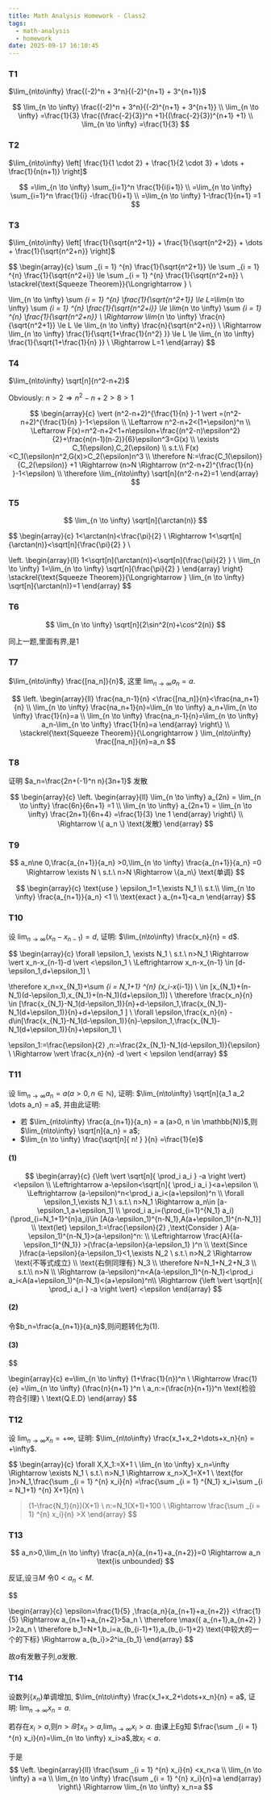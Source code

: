 ```yaml
---
title: Math Analysis Homework - Class2
tags:
  - math-analysis
  - homework
date: 2025-09-17 16:10:45
---
```




### T1

<div class="cbox">

$\lim_{n\to\infty} \frac{(-2)^n + 3^n}{(-2)^{n+1} + 3^{n+1}}$

</div>

<div class='pbox'>

$$
\lim_{n \to \infty}  \frac{(-2)^n + 3^n}{(-2)^{n+1} + 3^{n+1}} \\
\lim_{n \to \infty}  =\frac{1}{3}  \frac{(\frac{-2}{3})^n +1}{(\frac{-2}{3})^{n+1} +1}  \\
\lim_{n \to \infty}  =\frac{1}{3} 
$$

</div>


### T2

<div class="cbox">

$\lim_{n\to\infty} \left[ \frac{1}{1 \cdot 2} + \frac{1}{2 \cdot 3} + \dots + \frac{1}{n(n+1)} \right]$

</div>

<div class='pbox'>

$$
=\lim_{n \to \infty}  \sum_{i=1}^n \frac{1}{i(i+1)} \\
=\lim_{n \to \infty}  \sum_{i=1}^n \frac{1}{i} -\frac{1}{i+1}  \\
=\lim_{n \to \infty}  1-\frac{1}{n+1}
=1
$$

</div>




### T3

<div class="cbox">

$\lim_{n\to\infty} \left[ \frac{1}{\sqrt{n^2+1}} + \frac{1}{\sqrt{n^2+2}} + \dots + \frac{1}{\sqrt{n^2+n}} \right]$

</div>

<div class='pbox'>

$$
\begin{array}{c}
\sum _{i = 1} ^{n}  \frac{1}{\sqrt{n^2+1}} \le \sum _{i = 1} ^{n}  \frac{1}{\sqrt{n^2+i}} \le \sum _{i = 1} ^{n}  \frac{1}{\sqrt{n^2+n}}  \\
\stackrel{\text{Squeeze Theorem}}{\Longrightarrow } \\

\lim_{n \to \infty} \sum _{i = 1} ^{n}  \frac{1}{\sqrt{n^2+1}} \le L=\lim_{n \to \infty} \sum _{i = 1} ^{n}  \frac{1}{\sqrt{n^2+i}} \le \lim_{n \to \infty} \sum _{i = 1} ^{n}  \frac{1}{\sqrt{n^2+n}}  \\
\Rightarrow 
\lim_{n \to \infty} \frac{n}{\sqrt{n^2+1}} \le L \le \lim_{n \to \infty} \frac{n}{\sqrt{n^2+n}}  \\
\Rightarrow 
\lim_{n \to \infty} \frac{1}{\sqrt{1+\frac{1}{n^2} }} \le L \le \lim_{n \to \infty} \frac{1}{\sqrt{1+\frac{1}{n} }}  \\
\Rightarrow L=1
\end{array}
$$

</div>



### T4

<div class="cbox">

$\lim_{n\to\infty} \sqrt[n]{n^2-n+2}$

</div>

<div class='pbox'>

Obviously: $n>2 \Rightarrow n^2-n+2>8>1$

$$
\begin{array}{c}
\vert (n^2-n+2)^{\frac{1}{n} }-1 \vert =(n^2-n+2)^{\frac{1}{n} }-1<\epsilon \\
\Leftarrow n^2-n+2<(1+\epsilon)^n \\
\Leftarrow F(x)=n^2-n+2<1+n\epsilon+\frac{(n^2-n)\epsilon^2}{2}+\frac{n(n-1)(n-2)}{6}\epsilon^3=G(x)   \\
\exists C_1(\epsilon),C_2(\epsilon) \\ s.t.\\ 
F(x)<C_1(\epsilon)n^2,G(x)>C_2(\epsilon)n^3 \\
\therefore N:=\frac{C_1(\epsilon)}{C_2(\epsilon)} +1 \Rightarrow (n>N \Rightarrow (n^2-n+2)^{\frac{1}{n} }-1<\epsilon) \\
\therefore \lim_{n\to\infty} \sqrt[n]{n^2-n+2}=1
\end{array}
$$

</div>



### T5

<div class="cbox">

$$
\lim_{n \to \infty} \sqrt[n]{\arctan(n)}
$$

</div>

<div class='pbox'>

$$
\begin{array}{c}
1<\arctan(n)<\frac{\pi}{2} \\
\Rightarrow 1<\sqrt[n]{\arctan(n)}<\sqrt[n]{\frac{\pi}{2} } \\

\left. \begin{array}{ll}
1<\sqrt[n]{\arctan(n)}<\sqrt[n]{\frac{\pi}{2} }  \\
\lim_{n \to \infty} 1=\lim_{n \to \infty} \sqrt[n]{\frac{\pi}{2} }
\end{array} \right\}
\stackrel{\text{Squeeze Theorem}}{\Longrightarrow }
\lim_{n \to \infty} \sqrt[n]{\arctan(n)}=1
\end{array}
$$

</div>



### T6

<div class="cbox">

$$
\lim_{n \to \infty} \sqrt[n]{2\sin^2(n)+\cos^2(n)}
$$

</div>

<div class='pbox'>

同上一题,里面有界,是$1$

</div>



### T7

<div class="cbox">

$\lim_{n\to\infty} \frac{[na_n]}{n}$, 这里 $\lim_{n\to\infty} a_n = a$.

</div>

<div class='pbox'>

$$
\left. \begin{array}{ll}
\frac{na_n-1}{n} <\frac{[na_n]}{n}<\frac{na_n+1}{n}  \\
\lim_{n \to \infty} \frac{na_n+1}{n}=\lim_{n \to \infty} a_n+\lim_{n \to \infty} \frac{1}{n}=a \\
\lim_{n \to \infty} \frac{na_n-1}{n}=\lim_{n \to \infty} a_n-\lim_{n \to \infty} \frac{1}{n}=a 
\end{array} \right\} \\
\stackrel{\text{Squeeze Theorem}}{\Longrightarrow }
\lim_{n\to\infty} \frac{[na_n]}{n}=a_n
$$

</div>



### T8

<div class="cbox">

证明 $a_n=\frac{2n+(-1)^n n}{3n+1}$ 发散

</div>

<div class='pbox'>

$$
\begin{array}{c}
\left. \begin{array}{ll}
\lim_{n \to \infty} a_{2n} = \lim_{n \to \infty} \frac{6n}{6n+1} =1 \\
\lim_{n \to \infty} a_{2n+1} = \lim_{n \to \infty} \frac{2n+1}{6n+4} =\frac{1}{3} \ne 1 
\end{array} \right\} \\
\Rightarrow \{ a_n \} \text{发散} 
\end{array}
$$

</div>



### T9

<div class="cbox">

$$
a_n\ne 0,\frac{a_{n+1}}{a_n} >0,\lim_{n \to \infty} \frac{a_{n+1}}{a_n} =0 \Rightarrow \exists N \ s.t.\ 
n>N \Rightarrow \{a_n\} \text{单调} 
$$

</div>

<div class='pbox'>

$$
\begin{array}{c}
\text{use } \epsilon_1=1,\exists N_1 \\ s.t.\\ 
\lim_{n \to \infty} \frac{a_{n+1}}{a_n} <1 \\
\text{exact }  a_{n+1}<a_n
\end{array}
$$

</div>



### T10

<div class="cbox">

设 $\lim_{n\to\infty} (x_n - x_{n-1}) = d$, 证明: $\lim_{n\to\infty} \frac{x_n}{n} = d$.

</div>

<div class='pbox'>

$$
\begin{array}{c}
\forall \epsilon_1, \exists N_1 \ s.t.\ 
n>N_1 \Rightarrow \vert x_n-x_{n-1}-d \vert <\epsilon_1 \\
\Leftrightarrow x_n-x_{n-1} \in [d-\epsilon_1,d+\epsilon_1] \\

\therefore x_n=x_{N_1}+\sum _{i = N_1+1} ^{n}  (x_i-x_{i-1}) \\
\in [x_{N_1}+(n-N_1)(d-\epsilon_1),x_{N_1}+(n-N_1)(d+\epsilon_1)] \\
\therefore \frac{x_n}{n} \in [\frac{x_{N_1}-N_1(d-\epsilon_1)}{n}+d-\epsilon_1,\frac{x_{N_1}-N_1(d+\epsilon_1)}{n}+d+\epsilon_1 ] \\
\forall \epsilon,\frac{x_n}{n} -d\in[\frac{x_{N_1}-N_1(d-\epsilon_1)}{n}-\epsilon_1,\frac{x_{N_1}-N_1(d+\epsilon_1)}{n}+\epsilon_1] \\


\epsilon_1:=\frac{\epsilon}{2} ,n:=\frac{2x_{N_1}-N_1(d-\epsilon_1)}{\epsilon}  \\
\Rightarrow \vert \frac{x_n}{n} -d \vert < \epsilon
\end{array}
$$

</div>



### T11

<div class="cbox">

设 $\lim_{n\to\infty} a_n = a (a>0, n \in \mathbb{N})$, 证明: $\lim_{n\to\infty} \sqrt[n]{a_1 a_2 \dots a_n} = a$, 并由此证明:
- 若 $\lim_{n\to\infty} \frac{a_{n+1}}{a_n} = a (a>0, n \in \mathbb{N})$,则 $\lim_{n\to\infty} \sqrt[n]{a_n} = a$; 
-  $\lim_{n \to \infty} \frac{\sqrt[n]{ n! } }{n} =\frac{1}{e}$ 

</div>

<div class='pbox'>

#### (1)

$$
\begin{array}{c}
{\left \vert \sqrt[n]{ \prod_i a_i } -a \right \vert} <\epsilon \\
\Leftrightarrow a-\epsilon<\sqrt[n]{ \prod_i a_i }<a+\epsilon \\
\Leftrightarrow (a-\epsilon)^n<\prod_i a_i<(a+\epsilon)^n \\
\forall \epsilon_1,\exists N_1 \ s.t.\ 
n>N_1 \Rightarrow a_n\in [a-\epsilon_1,a+\epsilon_1] \\
\prod_i a_i=(\prod_{i=1}^{N_1} a_i) (\prod_{i=N_1+1}^{n}a_i)\in [A(a-\epsilon_1)^{n-N_1},A(a+\epsilon_1)^{n-N_1}] \\
\text{let} \epsilon_1:=\frac{\epsilon}{2} ,\text{Consider } A(a-\epsilon_1)^{n-N_1}>(a-\epsilon)^n: \\
\Leftrightarrow \frac{A}{(a-\epsilon_1)^{N_1}} >(\frac{a-\epsilon}{a-\epsilon_1} )^n \\
\text{Since }\frac{a-\epsilon}{a-\epsilon_1}<1,\exists N_2 \ s.t.\ 
n>N_2 \Rightarrow \text{不等式成立} \\
\text{右侧同理有} N_3 \\
\therefore N=N_1+N_2+N_3 \\ s.t.\\ 
n>N  \\ 
\Rightarrow  (a-\epsilon)^n<A(a-\epsilon_1)^{n-N_1}<\prod_i a_i<A(a+\epsilon_1)^{n-N_1}<(a+\epsilon)^n\\
\Rightarrow {\left \vert \sqrt[n]{ \prod_i a_i } -a \right \vert} <\epsilon 
\end{array}
$$

#### (2)

令$b_n=\frac{a_{n+1}}{a_n}$,则问题转化为(1).

#### (3)

$$

\begin{array}{c}
e=\lim_{n \to \infty} (1+\frac{1}{n})^n  \\
\Rightarrow \frac{1}{e} =\lim_{n \to \infty} (\frac{n}{n+1} )^n \\
a_n:=(\frac{n}{n+1})^n 
\text{检验符合引理}
\\
\text{Q.E.D}
\end{array}
$$

</div>



### T12

<div class="cbox">

设 $\lim_{n\to\infty} x_n = +\infty$, 证明: $\lim_{n\to\infty} \frac{x_1+x_2+\dots+x_n}{n} = +\infty$.

</div>

<div class='pbox'>

$$
\begin{array}{c}
\forall X,X_1:=X+1  \\
\lim_{n \to \infty} x_n=\infty \Rightarrow \exists N_1 \ s.t.\ 
n>N_1 \Rightarrow x_n>X_1=X+1 \\
\text{for }n>N_1,\frac{\sum _{i = 1} ^{n}  x_i}{n} =\frac{\sum _{i = 1} ^{N_1}  x_i+\sum _{i = N_1+1} ^{n}  X+1}{n} \\
>(1-\frac{N_1}{n})(X+1)  \\
n:=N_1(X+1)+100 \\
\Rightarrow \frac{\sum _{i = 1} ^{n}  x_i}{n} >X
\end{array}
$$

</div>



### T13

<div class="cbox">

$$
a_n>0,\lim_{n \to \infty} \frac{a_n}{a_{n+1}+a_{n+2}}=0 \Rightarrow a_n \text{is unbounded}  
$$

</div>

<div class='pbox'>

反证,设$\exists M$ 令$0<a_n<M$.

$$

\begin{array}{c}
\epsilon=\frac{1}{5} ,\frac{a_n}{a_{n+1}+a_{n+2}} <\frac{1}{5} \Rightarrow a_{n+1}+a_{n+2}>5a_n \\
\therefore \max(\{ a_{n+1},a_{n+2} \} )>2a_n \\
\therefore b_1=N+1,b_i=a_{b_{i-1}+1},a_{b_{i-1}+2} \text{中较大的一个的下标} 
\Rightarrow a_{b_i}>2^ia_{b_1}
\end{array}
$$

故$a$有发散子列,$a$发散.

</div>



### T14

<div class="cbox">

设数列$\{x_n\}$单调增加, $\lim_{n\to\infty} \frac{x_1+x_2+\dots+x_n}{n} = a$, 证明: $\lim_{n\to\infty} x_n = a$.

</div>

<div class='pbox'>

若存在$x_i>a$,则$n>i$时$x_n>a$,$\lim_{n \to \infty} x_i>a$. 由课上Eg知 $\frac{\sum _{i = 1} ^{n}  x_i}{n}=\lim_{n \to \infty} x_i>a$,故$x_i<a$.

于是
$$
\left. \begin{array}{ll}
\frac{\sum _{i = 1} ^{n}  x_i}{n} <x_n<a \\
\lim_{n \to \infty} a =a \\
\lim_{n \to \infty} \frac{\sum _{i = 1} ^{n}  x_i}{n}=a
\end{array} \right\}
\Rightarrow 
\lim_{n \to \infty} x_n=a
$$


</div>

